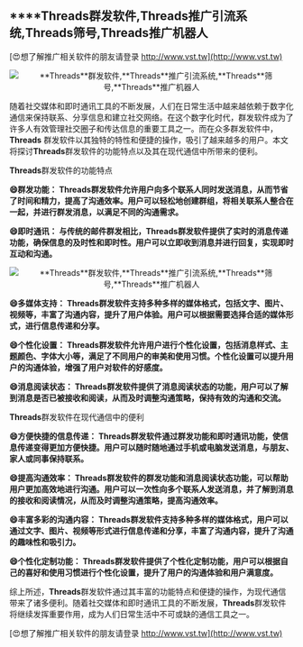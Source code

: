 ## ****Threads**群发软件,**Threads**推广引流系统,**Threads**筛号,**Threads**推广机器人**

[😍想了解推广相关软件的朋友请登录 http://www.vst.tw](http://www.vst.tw)

 <center><img src="https://vst.tw/MP4/tuiguang/png/0.png" alt="**Threads**群发软件,**Threads**推广引流系统,**Threads**筛号,**Threads**推广机器人"></center>

随着社交媒体和即时通讯工具的不断发展，人们在日常生活中越来越依赖于数字化通信来保持联系、分享信息和建立社交网络。在这个数字化时代，群发软件成为了许多人有效管理社交圈子和传达信息的重要工具之一。而在众多群发软件中，**Threads** 群发软件以其独特的特性和便捷的操作，吸引了越来越多的用户。本文将探讨**Threads**群发软件的功能特点以及其在现代通信中所带来的便利。

**Threads**群发软件的功能特点

**😄群发功能： **Threads**群发软件允许用户向多个联系人同时发送消息，从而节省了时间和精力，提高了沟通效率。用户可以轻松地创建群组，将相关联系人整合在一起，并进行群发消息，以满足不同的沟通需求。**

**😄即时通讯： 与传统的邮件群发相比，**Threads**群发软件提供了实时的消息传递功能，确保信息的及时性和即时性。用户可以立即收到消息并进行回复，实现即时互动和沟通。**

 <center><img src="https://vst.tw/MP4/tuiguang/png/0.png" alt="**Threads**群发软件,**Threads**推广引流系统,**Threads**筛号,**Threads**推广机器人"></center>

**😄多媒体支持： **Threads**群发软件支持多种多样的媒体格式，包括文字、图片、视频等，丰富了沟通内容，提升了用户体验。用户可以根据需要选择合适的媒体形式，进行信息传递和分享。**

**😄个性化设置： **Threads**群发软件允许用户进行个性化设置，包括消息样式、主题颜色、字体大小等，满足了不同用户的审美和使用习惯。个性化设置可以提升用户的沟通体验，增强了用户对软件的好感度。**

**😄消息阅读状态： **Threads**群发软件提供了消息阅读状态的功能，用户可以了解到消息是否已被接收和阅读，从而及时调整沟通策略，保持有效的沟通和交流。**

**Threads**群发软件在现代通信中的便利

**😄方便快捷的信息传递： **Threads**群发软件通过群发功能和即时通讯功能，使信息传递变得更加方便快捷。用户可以随时随地通过手机或电脑发送消息，与朋友、家人或同事保持联系。**

**😄提高沟通效率： **Threads**群发软件的群发功能和消息阅读状态功能，可以帮助用户更加高效地进行沟通。用户可以一次性向多个联系人发送消息，并了解到消息的接收和阅读情况，从而及时调整沟通策略，提高沟通效率。**

**😄丰富多彩的沟通内容： **Threads**群发软件支持多种多样的媒体格式，用户可以通过文字、图片、视频等形式进行信息传递和分享，丰富了沟通内容，提升了沟通的趣味性和吸引力。**

**😄个性化定制功能： **Threads**群发软件提供了个性化定制功能，用户可以根据自己的喜好和使用习惯进行个性化设置，提升了用户的沟通体验和用户满意度。**

综上所述，**Threads**群发软件通过其丰富的功能特点和便捷的操作，为现代通信带来了诸多便利。随着社交媒体和即时通讯工具的不断发展，**Threads**群发软件将继续发挥重要作用，成为人们日常生活中不可或缺的通信工具之一。

[😍想了解推广相关软件的朋友请登录 http://www.vst.tw](http://www.vst.tw)



